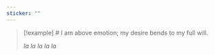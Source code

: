 ```yaml
---
sticker: ""
---
```

> [!example] # I am above emotion; my desire bends to my full will.
> 
> *la la la la la*